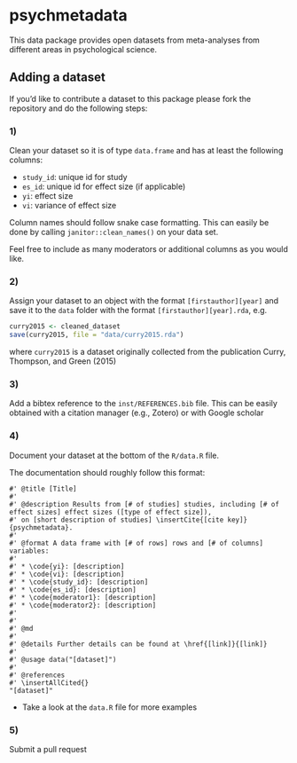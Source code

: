
<!-- README.md is generated from README.Rmd. Please edit that file -->

# psychmetadata

<!-- badges: start -->
<!-- [![CircleCI build status](https://circleci.com/gh/josue-rodriguez/psychmetadata.svg?style=shield)](https://circleci.com/gh/josue-rodriguez/psychmetadata) -->
<!-- badges: end -->

This data package provides open datasets from meta-analyses from
different areas in psychological science.

## Adding a dataset

If you’d like to contribute a dataset to this package please fork the
repository and do the following steps:

### 1)

Clean your dataset so it is of type `data.frame` and has at least the
following columns:

-   `study_id`: unique id for study
-   `es_id`: unique id for effect size (if applicable)
-   `yi`: effect size
-   `vi`: variance of effect size

Column names should follow snake case formatting. This can easily be
done by calling `janitor::clean_names()` on your data set.

Feel free to include as many moderators or additional columns as you
would like.

### 2)

Assign your dataset to an object with the format `[firstauthor][year]`
and save it to the `data` folder with the format
`[firstauthor][year].rda`, e.g.

``` r
curry2015 <- cleaned_dataset
save(curry2015, file = "data/curry2015.rda")
```

where `curry2015` is a dataset originally collected from the publication
Curry, Thompson, and Green (2015)

### 3)

Add a bibtex reference to the `inst/REFERENCES.bib` file. This can be
easily obtained with a citation manager (e.g., Zotero) or with Google
scholar

### 4)

Document your dataset at the bottom of the `R/data.R` file.

The documentation should roughly follow this format:

    #' @title [Title]
    #'
    #' @description Results from [# of studies] studies, including [# of effect sizes] effect sizes ([type of effect size]), 
    #' on [short description of studies] \insertCite{[cite key]}{psychmetadata}.
    #'
    #' @format A data frame with [# of rows] rows and [# of columns] variables:
    #'
    #' * \code{yi}: [description]
    #' * \code{vi}: [description]
    #' * \code{study_id}: [description]
    #' * \code{es_id}: [description]
    #' * \code{moderator1}: [description]
    #' * \code{moderator2}: [description]
    #'
    #'
    #' @md
    #'
    #' @details Further details can be found at \href{[link]}{[link]}
    #'
    #' @usage data("[dataset]")
    #'
    #' @references
    #' \insertAllCited{}
    "[dataset]"

-   Take a look at the `data.R` file for more examples

### 5)

Submit a pull request
